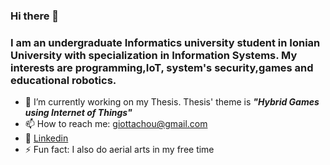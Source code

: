 ### Hi there 👋
### I am an undergraduate Informatics university student in Ionian University with specialization in Information Systems. My interests are programming,IoT, system's security,games and educational robotics.
- 🔭 I’m currently working on my Thesis.  Thesis' theme is _**"Hybrid Games using Internet of Things"**_
- 📫 How to reach me: giottachou@gmail.com
- :large_blue_circle: [Linkedin](https://www.linkedin.com/in/panagiota-chouliaraki-33a0881b6/)
- ⚡ Fun fact: I also do aerial arts in my free time
<!--
**giottachou/giottachou** is a ✨ _special_ ✨ repository because its `README.md` (this file) appears on your GitHub profile.

Here are some ideas to get you started:

- 🔭 I’m currently working on ...
- 🌱 I’m currently learning ...
- 👯 I’m looking to collaborate on ...
- 🤔 I’m looking for help with ...
- 💬 Ask me about ...
- 📫 How to reach me: ...
- 😄 Pronouns: ...
- ⚡ Fun fact: ...
-->
